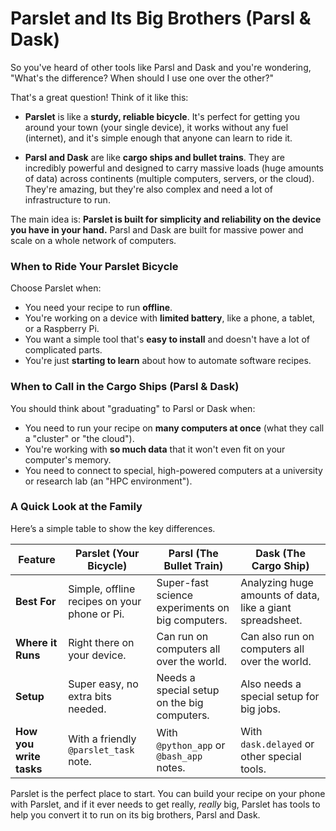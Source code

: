 # Parslet and Its Big Brothers (Parsl & Dask)

So you've heard of other tools like Parsl and Dask and you're wondering, "What's the difference? When should I use one over the other?"

That's a great question! Think of it like this:

-   **Parslet** is like a **sturdy, reliable bicycle**. It's perfect for getting you around your town (your single device), it works without any fuel (internet), and it's simple enough that anyone can learn to ride it.

-   **Parsl and Dask** are like **cargo ships and bullet trains**. They are incredibly powerful and designed to carry massive loads (huge amounts of data) across continents (multiple computers, servers, or the cloud). They're amazing, but they're also complex and need a lot of infrastructure to run.

The main idea is: **Parslet is built for simplicity and reliability on the device you have in your hand.** Parsl and Dask are built for massive power and scale on a whole network of computers.

### When to Ride Your Parslet Bicycle

Choose Parslet when:
- You need your recipe to run **offline**.
- You're working on a device with **limited battery**, like a phone, a tablet, or a Raspberry Pi.
- You want a simple tool that's **easy to install** and doesn't have a lot of complicated parts.
- You're just **starting to learn** about how to automate software recipes.

### When to Call in the Cargo Ships (Parsl & Dask)

You should think about "graduating" to Parsl or Dask when:
- You need to run your recipe on **many computers at once** (what they call a "cluster" or "the cloud").
- You're working with **so much data** that it won't even fit on your computer's memory.
- You need to connect to special, high-powered computers at a university or research lab (an "HPC environment").

### A Quick Look at the Family

Here’s a simple table to show the key differences.

| Feature           | Parslet (Your Bicycle)                        | Parsl (The Bullet Train)                      | Dask (The Cargo Ship)                          |
| ----------------- | --------------------------------------------- | --------------------------------------------- | ---------------------------------------------- |
| **Best For**      | Simple, offline recipes on your phone or Pi.  | Super-fast science experiments on big computers. | Analyzing huge amounts of data, like a giant spreadsheet. |
| **Where it Runs** | Right there on your device.                   | Can run on computers all over the world.      | Can also run on computers all over the world.  |
| **Setup**         | Super easy, no extra bits needed.             | Needs a special setup on the big computers.   | Also needs a special setup for big jobs.       |
| **How you write tasks** | With a friendly `@parslet_task` note.   | With `@python_app` or `@bash_app` notes.      | With `dask.delayed` or other special tools.    |

Parslet is the perfect place to start. You can build your recipe on your phone with Parslet, and if it ever needs to get really, *really* big, Parslet has tools to help you convert it to run on its big brothers, Parsl and Dask.